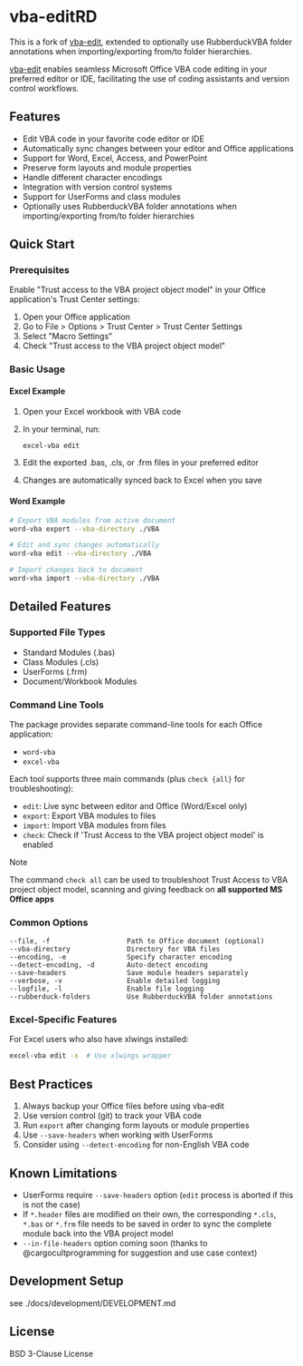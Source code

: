 # vba-editRD
This is a fork of [vba-edit](https://github.com/markuskiller/vba-edit), extended to optionally use RubberduckVBA folder annotations when importing/exporting from/to folder hierarchies.

[vba-edit](https://github.com/markuskiller/vba-edit) enables seamless Microsoft Office VBA code editing in your preferred editor or IDE, facilitating the use of coding assistants and version control workflows.

## Features

- Edit VBA code in your favorite code editor or IDE
- Automatically sync changes between your editor and Office applications
- Support for Word, Excel, Access, and PowerPoint
- Preserve form layouts and module properties
- Handle different character encodings
- Integration with version control systems
- Support for UserForms and class modules
- Optionally uses RubberduckVBA folder annotations when importing/exporting from/to folder hierarchies

## Quick Start

### Prerequisites

Enable "Trust access to the VBA project object model" in your Office application's Trust Center settings:

1. Open your Office application
2. Go to File > Options > Trust Center > Trust Center Settings
3. Select "Macro Settings"
4. Check "Trust access to the VBA project object model"

### Basic Usage

#### Excel Example

1. Open your Excel workbook with VBA code
2. In your terminal, run:

    ```bash
    excel-vba edit
    ```

3. Edit the exported .bas, .cls, or .frm files in your preferred editor
4. Changes are automatically synced back to Excel when you save

#### Word Example

```bash
# Export VBA modules from active document
word-vba export --vba-directory ./VBA

# Edit and sync changes automatically
word-vba edit --vba-directory ./VBA

# Import changes back to document
word-vba import --vba-directory ./VBA
```

## Detailed Features

### Supported File Types

- Standard Modules (.bas)
- Class Modules (.cls)
- UserForms (.frm)
- Document/Workbook Modules

### Command Line Tools

The package provides separate command-line tools for each Office application:

- `word-vba`
- `excel-vba`

Each tool supports three main commands (plus `check {all}` for troubleshooting):

- `edit`: Live sync between editor and Office (Word/Excel only)
- `export`: Export VBA modules to files
- `import`: Import VBA modules from files
- `check`: Check if 'Trust Access to the VBA project object model' is enabled

> [!NOTE]
> The command `check all` can be used to troubleshoot Trust Access to VBA project object model,
> scanning and giving feedback on **all supported MS Office apps**

### Common Options

```text
--file, -f                   Path to Office document (optional)
--vba-directory              Directory for VBA files
--encoding, -e               Specify character encoding
--detect-encoding, -d        Auto-detect encoding
--save-headers               Save module headers separately
--verbose, -v                Enable detailed logging
--logfile, -l                Enable file logging
--rubberduck-folders         Use RubberduckVBA folder annotations
```

### Excel-Specific Features

For Excel users who also have xlwings installed:

```bash
excel-vba edit -x  # Use xlwings wrapper
```

## Best Practices

1. Always backup your Office files before using vba-edit
2. Use version control (git) to track your VBA code
3. Run `export` after changing form layouts or module properties
4. Use `--save-headers` when working with UserForms
5. Consider using `--detect-encoding` for non-English VBA code

## Known Limitations

- UserForms require `--save-headers` option (`edit` process is aborted if this is not the case)
- If `*.header` files are modified on their own, the corresponding `*.cls`, `*.bas` or `*.frm` file needs to be saved in order to sync the complete module back into the VBA project model
- `--in-file-headers` option coming soon (thanks to @cargocultprogramming for suggestion and use case context)

## Development Setup

see ./docs/development/DEVELOPMENT.md

## License

BSD 3-Clause License